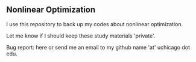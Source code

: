 Nonlinear Optimization
----------------------------------

I use this repository to back up my codes about nonlinear optimization. 

Let me know if I should keep these study materials 'private'. 

Bug report: here or send me an email to my github name 'at' uchicago dot edu.
